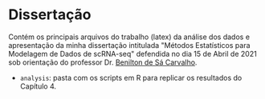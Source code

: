 
# Dissertação

<!-- badges: start -->
<!-- badges: end -->

Contém os principais arquivos do trabalho (latex) da análise dos dados e
apresentação da minha dissertação intitulada
"Métodos Estatísticos para Modelagem de Dados de scRNA-seq" defendida no
dia 15 de Abril de 2021 sob orientação do professor Dr. [Benilton de Sá Carvalho](http://buscatextual.cnpq.br/buscatextual/visualizacv.do?id=K4773703P8).

- `analysis`: pasta com os scripts em R para replicar os resultados do 
Capítulo 4.
